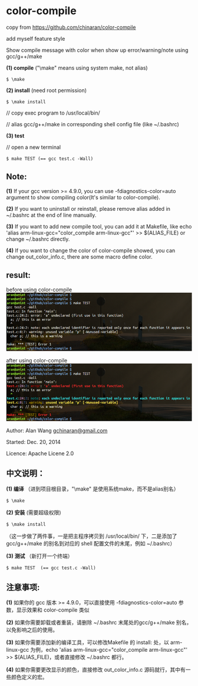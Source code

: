 color-compile
=============
copy from https://github.com/chinaran/color-compile

add myself feature style

Show compile message with color when show up error/warning/note using gcc/g++/make

**(1) compile** ("\make" means using system make, not alias)

    $ \make

**(2) install** (need root permission)

    $ \make install

// copy exec program to /usr/local/bin/

// alias gcc/g++/make in corresponding shell config file (like ~/.bashrc)

**(3) test**

// open a new terminal

    $ make TEST (== gcc test.c -Wall)

Note:
-----
**(1)** If your gcc version >= 4.9.0, you can use -fdiagnostics-color=auto argument to show compiling color(It's similar to color-compile).

**(2)** If you want to uninstall or reinstall, please remove alias added in ~/.bashrc at the end of line manually.

**(3)** If you want to add new compile tool, you can add it at Makefile, like echo 'alias arm-linux-gcc="color_compile arm-linux-gcc"' >> $(ALIAS_FILE) or change ~/.bashrc directly.

**(4)** If you want to change the color of color-compile showed, you can change out_color_info.c, there are some macro define color.

result:
-------
before using color-compile
![before using color-compile](https://github.com/chinaran/my-pictures/blob/master/color-compile/before.png)

after using color-compile
![after using color-compile](https://github.com/chinaran/my-pictures/blob/master/color-compile/after.png)

Author: Alan Wang <gchinaran@gmail.com>

Started: Dec. 20, 2014

Licence: Apache Licene 2.0

中文说明：
---------
**(1) 编译** （进到项目根目录，"\make" 是使用系统make，而不是alias别名）

    $ \make

**(2) 安装** (需要超级权限)

    $ \make install

（这一步做了两件事，一是把主程序拷贝到 /usr/local/bin/ 下，二是添加了 gcc/g++/make 的别名到对应的 shell 配置文件的末尾，例如 ~/.bashrc）

**(3) 测试** （新打开一个终端）

    $ make TEST  (== gcc test.c -Wall)

注意事项:
-----
**(1)** 如果你的 gcc 版本 >= 4.9.0，可以直接使用 -fdiagnostics-color=auto 参数，显示效果和 color-compile 类似

**(2)** 如果你需要卸载或者重装，请删除 ~/.bashrc 末尾处的gcc/g++/make 别名，以免影响之后的使用。

**(3)** 如果你需要添加新的编译工具，可以修改Makefile 的 install: 处，以 arm-linux-gcc 为例，echo 'alias arm-linux-gcc="color_compile arm-linux-gcc"' >> $(ALIAS_FILE)，或者直接修改 ~/.bashrc 都行。

**(4)** 如果你需要更改显示的颜色，直接修改 out_color_info.c 源码就行，其中有一些颜色定义的宏。
